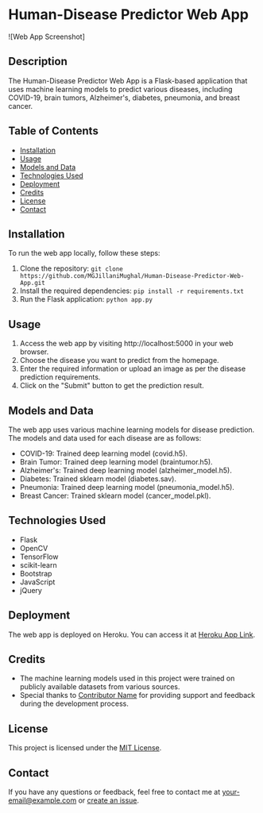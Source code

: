 # Human-Disease Predictor Web App

![Web App Screenshot]

## Description

The Human-Disease Predictor Web App is a Flask-based application that uses machine learning models to predict various diseases, including COVID-19, brain tumors, Alzheimer's, diabetes, pneumonia, and breast cancer.

## Table of Contents

- [Installation](#installation)
- [Usage](#usage)
- [Models and Data](#models-and-data)
- [Technologies Used](#technologies-used)
- [Deployment](#deployment)
- [Credits](#credits)
- [License](#license)
- [Contact](#contact)

## Installation

To run the web app locally, follow these steps:

1. Clone the repository: `git clone https://github.com/MGJillaniMughal/Human-Disease-Predictor-Web-App.git`
2. Install the required dependencies: `pip install -r requirements.txt`
3. Run the Flask application: `python app.py`

## Usage

1. Access the web app by visiting http://localhost:5000 in your web browser.
2. Choose the disease you want to predict from the homepage.
3. Enter the required information or upload an image as per the disease prediction requirements.
4. Click on the "Submit" button to get the prediction result.

## Models and Data

The web app uses various machine learning models for disease prediction. The models and data used for each disease are as follows:

- COVID-19: Trained deep learning model (covid.h5).
- Brain Tumor: Trained deep learning model (braintumor.h5).
- Alzheimer's: Trained deep learning model (alzheimer_model.h5).
- Diabetes: Trained sklearn model (diabetes.sav).
- Pneumonia: Trained deep learning model (pneumonia_model.h5).
- Breast Cancer: Trained sklearn model (cancer_model.pkl).

## Technologies Used

- Flask
- OpenCV
- TensorFlow
- scikit-learn
- Bootstrap
- JavaScript
- jQuery

## Deployment

The web app is deployed on Heroku. You can access it at [Heroku App Link](https://your-heroku-app-link).

## Credits

- The machine learning models used in this project were trained on publicly available datasets from various sources.
- Special thanks to [Contributor Name](https://github.com/username) for providing support and feedback during the development process.

## License

This project is licensed under the [MIT License](LICENSE).

## Contact

If you have any questions or feedback, feel free to contact me at your-email@example.com or [create an issue](https://github.com/MGJillaniMughal/Human-Disease-Predictor-Web-App/issues).

